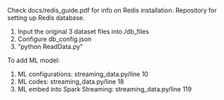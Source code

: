 Check docs/redis_guide.pdf for info on Redis installation. 
Repository for setting up Redis database.

1. Input the original 3 dataset files into /db_files
2. Configure db_config.json
3. "python ReadData.py"

To add ML model:
1. ML configurations: streaming_data.py/line 10
2. ML codes: streaming_data.py/line 18
3. ML embed into Spark Streaming: streaming_data.py/line 119
